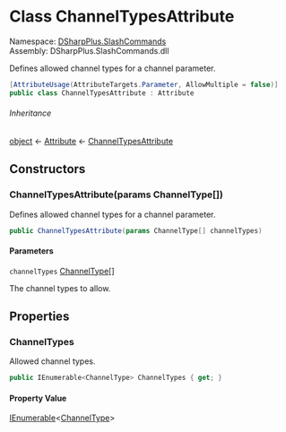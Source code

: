# Class ChannelTypesAttribute

Namespace: [DSharpPlus.SlashCommands](DSharpPlus.SlashCommands.md)  
Assembly: DSharpPlus.SlashCommands.dll

Defines allowed channel types for a channel parameter.

```csharp
[AttributeUsage(AttributeTargets.Parameter, AllowMultiple = false)]
public class ChannelTypesAttribute : Attribute
```

###### Inheritance

[object](https://learn.microsoft.com/dotnet/api/system.object) ← 
[Attribute](https://learn.microsoft.com/dotnet/api/system.attribute) ← 
[ChannelTypesAttribute](DSharpPlus.SlashCommands.ChannelTypesAttribute.md)

## Constructors

### <a id="DSharpPlus_SlashCommands_ChannelTypesAttribute__ctor_DSharpPlus_ChannelType___"></a>ChannelTypesAttribute\(params ChannelType\[\]\)

Defines allowed channel types for a channel parameter.

```csharp
public ChannelTypesAttribute(params ChannelType[] channelTypes)
```

#### Parameters

`channelTypes` [ChannelType](DSharpPlus.ChannelType.md)\[\]

The channel types to allow.

## Properties

### <a id="DSharpPlus_SlashCommands_ChannelTypesAttribute_ChannelTypes"></a>ChannelTypes

Allowed channel types.

```csharp
public IEnumerable<ChannelType> ChannelTypes { get; }
```

#### Property Value

[IEnumerable](https://learn.microsoft.com/dotnet/api/system.collections.generic.ienumerable\-1)<[ChannelType](DSharpPlus.ChannelType.md)\>

